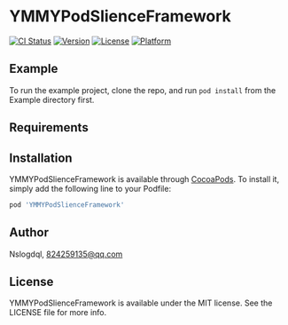 # YMMYPodSlienceFramework

[![CI Status](https://img.shields.io/travis/Nslogdql/YMMYPodSlienceFramework.svg?style=flat)](https://travis-ci.org/Nslogdql/YMMYPodSlienceFramework)
[![Version](https://img.shields.io/cocoapods/v/YMMYPodSlienceFramework.svg?style=flat)](https://cocoapods.org/pods/YMMYPodSlienceFramework)
[![License](https://img.shields.io/cocoapods/l/YMMYPodSlienceFramework.svg?style=flat)](https://cocoapods.org/pods/YMMYPodSlienceFramework)
[![Platform](https://img.shields.io/cocoapods/p/YMMYPodSlienceFramework.svg?style=flat)](https://cocoapods.org/pods/YMMYPodSlienceFramework)

## Example

To run the example project, clone the repo, and run `pod install` from the Example directory first.

## Requirements

## Installation

YMMYPodSlienceFramework is available through [CocoaPods](https://cocoapods.org). To install
it, simply add the following line to your Podfile:

```ruby
pod 'YMMYPodSlienceFramework'
```

## Author

Nslogdql, 824259135@qq.com

## License

YMMYPodSlienceFramework is available under the MIT license. See the LICENSE file for more info.
